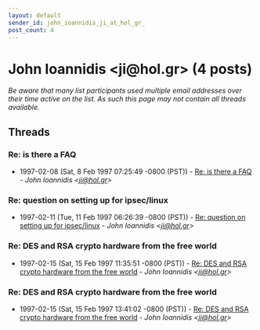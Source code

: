 ```yaml
---
layout: default
sender_id: john_ioannidis_ji_at_hol_gr_
post_count: 4
---
```


# John Ioannidis <ji<span>@</span>hol.gr> (4 posts)

_Be aware that many list participants used multiple email addresses over their time active on the list. As such this page may not contain all threads available._

## Threads

### Re: is there a FAQ
+ 1997-02-08 (Sat, 8 Feb 1997 07:25:49 -0800 (PST)) - [Re: is there a FAQ](/archive/1997/02/9705d45c6d72ca7058516764d17696ee3a2555f3b9aefc1491bf0f768087a8c3) - _John Ioannidis \<ji@hol.gr\>_

### Re: question on setting up for ipsec/linux
+ 1997-02-11 (Tue, 11 Feb 1997 06:26:39 -0800 (PST)) - [Re: question on setting up for ipsec/linux](/archive/1997/02/6619299b9e4ca074acfc3a8762ac4f0f2e0340684d4006b2346eb935d8ac03f2) - _John Ioannidis \<ji@hol.gr\>_

### Re: DES and RSA crypto hardware from the free world
+ 1997-02-15 (Sat, 15 Feb 1997 11:35:51 -0800 (PST)) - [Re: DES and RSA crypto hardware from the free world](/archive/1997/02/f0e37be4cb39f6587b7a9dd22810fc422a749a66782ea9d214cbb2354c2c8835) - _John Ioannidis \<ji@hol.gr\>_

### Re: DES and RSA crypto hardware from the free world
+ 1997-02-15 (Sat, 15 Feb 1997 13:41:02 -0800 (PST)) - [Re: DES and RSA crypto hardware from the free world](/archive/1997/02/bdbcf5f4b53b4aef72bdfa6529a3142f74a067db15151d81f0d329ecec9cda02) - _John Ioannidis \<ji@hol.gr\>_

